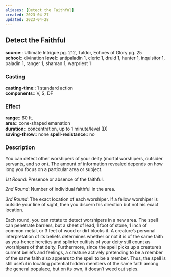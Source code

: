 ```yaml
---
aliases: [Detect the Faithful]
created: 2023-04-27
updated: 2023-04-28
---
```


## Detect the Faithful

**source**:: Ultimate Intrigue pg. 212, Taldor, Echoes of Glory pg. 25  
**school**:: divination
**level**:: antipaladin 1, cleric 1, druid 1, hunter 1, inquisitor 1, paladin 1, ranger 1, shaman 1, warpriest 1

### Casting

**casting-time**:: 1 standard action  
**components**:: V, S, DF

### Effect

**range**:: 60 ft.  
**area**:: cone-shaped emanation  
**duration**:: concentration, up to 1 minute/level (D)  
**saving-throw**:: none
**spell-resistance**:: no

### Description

You can detect other worshipers of your deity (mortal worshipers, outsider servants, and so on). The amount of information revealed depends on how long you focus on a particular area or subject.  
  
*1st Round*: Presence or absence of the faithful.  
  
*2nd Round*: Number of individual faithful in the area.  
  
*3rd Round*: The exact location of each worshiper. If a fellow worshiper is outside your line of sight, then you discern his direction but not his exact location.  
  
Each round, you can rotate to detect worshipers in a new area. The spell can penetrate barriers, but a sheet of lead, 1 foot of stone, 1 inch of common metal, or 3 feet of wood or dirt blocks it. A creature’s personal interpretation of its beliefs determines whether or not it is of the same faith as you-hence heretics and splinter cultists of your deity still count as worshipers of that deity. Furthermore, since the spell picks up a creature’s current beliefs and feelings, a creature actively pretending to be a member of the same faith also appears to the spell to be a member. Thus, the spell is still useful in locating potential hidden members of the same faith among the general populace, but on its own, it doesn’t weed out spies.
